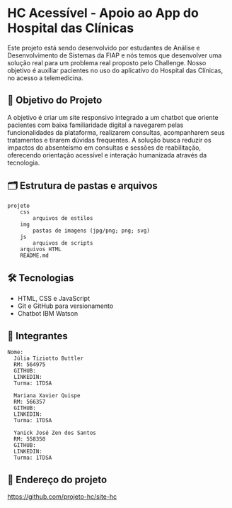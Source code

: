 # HC Acessível - Apoio ao App do Hospital das Clínicas

Este projeto está sendo desenvolvido por estudantes de Análise e Desenvolvimento de Sistemas da FIAP e nós temos que desenvolver uma solução real para um problema real proposto pelo Challenge. Nosso objetivo é auxiliar pacientes no uso do aplicativo do Hospital das Clínicas, no acesso a telemedicina.

## 🎯 Objetivo do Projeto

A objetivo é criar um site responsivo integrado a um chatbot que oriente pacientes com baixa familiaridade digital a navegarem pelas funcionalidades da plataforma, realizarem consultas, acompanharem seus tratamentos e tirarem dúvidas frequentes. A solução busca reduzir os impactos do absenteísmo em consultas e sessões de reabilitação, oferecendo orientação acessível e interação humanizada através da tecnologia.


## 🗂️ Estrutura de pastas e arquivos

    projeto
        css
            arquivos de estilos
        img
            pastas de imagens (jpg/png; png; svg)
        js
            arquivos de scripts
        arquivos HTML
        README.md


## 🛠 Tecnologias

- HTML, CSS e JavaScript
- Git e GitHub para versionamento
- Chatbot IBM Watson

## 👥 Integrantes

    Nome: 
      Júlia Tiziotto Buttler
      RM: 564975
      GITHUB:
      LINKEDIN:
      Turma: 1TDSA

      Mariana Xavier Quispe
      RM: 566357
      GITHUB: 
      LINKEDIN:
      Turma: 1TDSA

      Yanick José Zen dos Santos
      RM: 558350
      GITHUB:
      LINKEDIN:
      Turma: 1TDSA




## 📂 Endereço do projeto 

https://github.com/projeto-hc/site-hc

